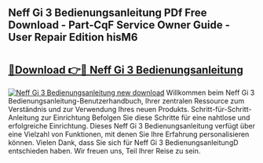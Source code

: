 ## Neff Gi 3 Bedienungsanleitung PDf Free Download - Part-CqF Service Owner Guide - User Repair Edition hisM6

# <h2><a href="http://df32d3.blite.top/?on=Neff+Gi+3+Bedienungsanleitung">🔗Download 👉🔴 Neff Gi 3 Bedienungsanleitung</a></h2>

[![Neff Gi 3 Bedienungsanleitung new download](https://i.imgur.com/lujVjoI.png)](http://df32d3.blite.top/?on=Neff+Gi+3+Bedienungsanleitung)
Willkommen beim Neff Gi 3 Bedienungsanleitung-Benutzerhandbuch, Ihrer zentralen Ressource zum Verständnis und zur Verwendung Ihres neuen Produkts. Schritt-für-Schritt-Anleitung zur Einrichtung Befolgen Sie diese Schritte für eine nahtlose und erfolgreiche Einrichtung. Dieses Neff Gi 3 Bedienungsanleitung verfügt über eine Vielzahl von Funktionen, mit denen Sie Ihre Erfahrung personalisieren können. Vielen Dank, dass Sie sich für Neff Gi 3 BedienungsanleitungD entschieden haben. Wir freuen uns, Teil Ihrer Reise zu sein.
